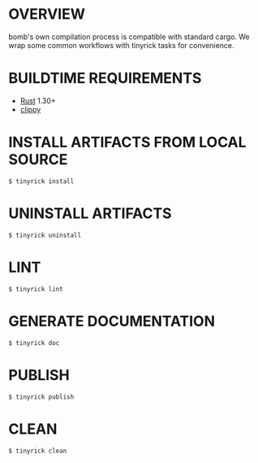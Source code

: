 # OVERVIEW

bomb's own compilation process is compatible with standard cargo. We wrap some common workflows with tinyrick tasks for convenience.

# BUILDTIME REQUIREMENTS

* [Rust](https://www.rust-lang.org/en-US/) 1.30+
* [clippy](https://github.com/rust-lang-nursery/rust-clippy)

# INSTALL ARTIFACTS FROM LOCAL SOURCE

```console
$ tinyrick install
```

# UNINSTALL ARTIFACTS

```console
$ tinyrick uninstall
```

# LINT

```console
$ tinyrick lint
```

# GENERATE DOCUMENTATION

```console
$ tinyrick doc
```

# PUBLISH

```console
$ tinyrick publish
```

# CLEAN

```console
$ tinyrick clean
```
